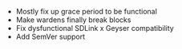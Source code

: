 - Mostly fix up grace period to be functional
- Make wardens finally break blocks
- Fix dysfunctional SDLink x Geyser compatibility
- Add SemVer support